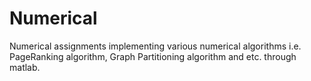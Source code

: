 # Numerical
Numerical assignments implementing various numerical algorithms i.e. PageRanking algorithm, Graph Partitioning algorithm and etc. through matlab.
